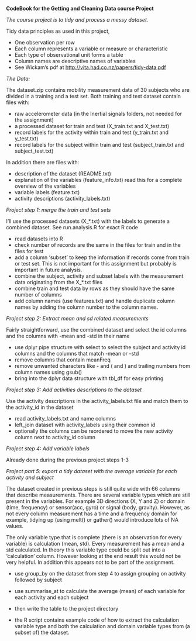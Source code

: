 **CodeBook for the Getting and Cleaning Data course Project**

*The course project is to tidy and process a messy dataset.*

Tidy data principles as used in this project,
- One observation per row
- Each column represents a variable or measure or characteristic
- Each type of observational unit forms a table
- Column names are descriptive names of variables
- See Wickam’s pdf at http://vita.had.co.nz/papers/tidy-data.pdf


*The Data:*

The dataset.zip contains mobility measurement data of 30 subjects who are divided in a training and a test set. 
Both training and test dataset contain files with:
- raw accelerometer data (in the Inertial signals folders, not needed for the assignment)
- a processed dataset for train and test (X_train.txt and X_test.txt)
- record labels for the activity within train and test (y_train.txt and y_test.txt)
- record labels for the subject within train and test (subject_train.txt and subject_test.txt)

In addition there are files with:
- description of the dataset (README.txt) 
- explanation of the variables (feature_info.txt) read this for a complete overview of the variables
- variable labels (feature.txt)
- activity descriptions (activity_labels.txt)

*Project step 1: merge the train and test sets*

I’ll use the processed datasets (X_*.txt) with the labels to generate a combined dataset.
See run.analysis.R for exact R code
- read datasets into R
- check number of records are the same in the files for train and in the files for test
- add a column ‘subset’ to keep the information if records come from train or test set. This is not important for this assignment but probably is important in future analysis.
- combine the subject, activity and subset labels with the measurement data originating from the X_*.txt files
- combine train and test data by rows as they should have the same number of columns
- add column names (use features.txt) and handle duplicate column names by adding the column number to the column names.

*Project step 2: Extract mean and sd related measurements*

Fairly straightforward, use the combined dataset and select the id columns and the columns with -mean and -std in their name
- use dplyr pipe structure with select to select the subject and activity id columns and the columns that match -mean or -std
- remove columns that contain meanFreq
- remove unwanted characters like - and ( and ) and trailing numbers from column names using gsub()
- bring into the dplyr data structure with tbl_df for easy printing

*Project step 3: Add activities descriptions to the dataset*

Use the activity descriptions in the activity_labels.txt file and match them to the activity_id in the dataset
- read activity_labels.txt and name columns
- left_join dataset with activity_labels using their common id
- optionally the columns can be reordered to move the new activity column next to activity_id column


*Project step 4: Add variable labels*

Already done during the previous project steps 1-3

*Project part 5: export a tidy dataset with the average variable for each activity and subject*

The dataset created in previous steps is still quite wide with 66 columns that describe measurements. There are several variable types which are still present in the variables. For example 3D directions (X, Y and Z) or domain (time, frequency) or sensor(acc, gyro) or signal (body, gravity). However, as not every column measurement has a time and a frequency domain for example, tidying up (using melt() or gather() would introduce lots of NA values. 

The only variable type that is complete (there is an observation for every variable) is calculation (mean, std). Every measurement has a mean and a std calculated. In theory this variable type could be split out into a ‘calculation’ column. However looking at the end result this would not be very helpful. In addition this appears not to be part of the assignment.

- use group_by on the dataset from step 4 to assign grouping on activity followed by subject
- use summarise_at to calculate the average (mean) of each variable for each activity and each subject
- then write the table to the project directory

- the R script contains example code of how to extract the calculation variable type and both the calculation and domain variable types from (a subset of) the dataset.



